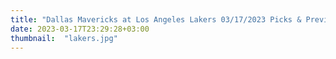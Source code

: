 ```yaml
---
title: "Dallas Mavericks at Los Angeles Lakers 03/17/2023 Picks & Preview"
date: 2023-03-17T23:29:28+03:00
thumbnail:  "lakers.jpg"
---
```


